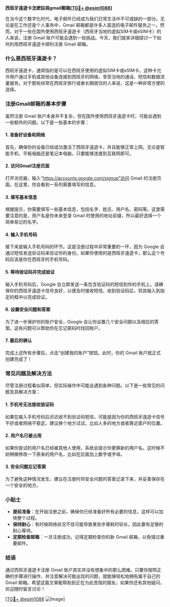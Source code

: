 **西班牙遠遊卡怎麽註冊gmail郵箱[[TG💪+ @esim1088](https://t.me/s/esim1088)]**

在当今这个数字化时代，电子邮件已经成为我们日常生活中不可或缺的一部分。无论是在工作还是个人事务中，Gmail 邮箱都是许多人首选的电子邮件服务之一。然而，对于一些在国外使用西班牙遠遊卡（西班牙当地的虚拟SIM卡或eSIM卡）的人来说，注册 Gmail 账户可能会遇到一些挑战。今天，我们就来详细探讨一下如何利用西班牙遠遊卡顺利注册 Gmail 邮箱。

### 什么是西班牙遠遊卡？

西班牙遠遊卡，通常指的是可以在西班牙使用的虚拟SIM卡或eSIM卡。这种卡允许用户通过手机或其他设备连接到西班牙的网络，享受当地的通话、短信和数据流量服务。对于那些经常在西班牙旅行或者长期居住的人来说，这是一种非常方便的选择。

### 注册Gmail邮箱的基本步骤

虽然注册 Gmail 账户本身并不复杂，但在国外使用西班牙遠遊卡时，可能会遇到一些额外的问题。以下是一些基本的步骤：

#### 1. 准备好设备和网络

首先，确保你的设备已经成功激活了西班牙遠遊卡，并且能够正常上网。无论是智能手机、平板电脑还是笔记本电脑，只要能够连接到互联网即可。

#### 2. 访问Gmail注册页面

打开浏览器，输入“https://accounts.google.com/signup”访问 Gmail 的注册页面。在这里，你会看到一系列需要填写的信息。

#### 3. 填写基本信息

根据提示，你需要填写一些基本信息，包括名字、姓氏、用户名、密码等。这里需要注意的是，用户名是你未来登录 Gmail 时使用的地址前缀，所以最好选择一个简单易记的名字。

#### 4. 输入手机号码

接下来是输入手机号码的环节。这是注册过程中非常重要的一环，因为 Google 会通过短信发送验证码来验证你的身份。如果你使用的是西班牙遠遊卡，那么这个号码应该是你在西班牙的手机号码。

#### 5. 等待验证码并完成验证

输入手机号码后，Google 会立即发送一条包含验证码的短信到你的手机上。请确保你的西班牙遠遊卡信号良好，以便及时接收短信。收到验证码后，将其输入到指定的框中以完成验证。

#### 6. 设置安全问题和答案

为了进一步保护你的账户安全，Google 会让你设置几个安全问题以及相应的答案。这些问题可以帮助你在忘记密码时找回账户。

#### 7. 最后的确认

完成上述所有步骤后，点击“创建我的账户”按钮。此时，你的 Gmail 账户就正式创建完成了！

### 常见问题及解决方法

尽管注册过程看似简单，但实际操作中可能会遇到各种问题。以下是一些常见的问题及其解决方案：

#### 1. 手机号无法接收验证码

如果在输入手机号码后迟迟收不到验证码短信，可能是因为你的西班牙遠遊卡信号不好或者网络不稳定。建议换个地方试试，比如人多的地方或者靠近窗户的位置。

#### 2. 用户名已被占用

如果你尝试的用户名已经被其他人使用，系统会提示你更换新的用户名。这时候不妨稍微修改一下原来的用户名，比如在后面加上数字或字母。

#### 3. 安全问题忘记答案

为了避免这种情况发生，建议在注册时将安全问题的答案记录下来，并妥善保存在一个安全的地方。

### 小贴士

- **提前准备**：在开始注册之前，确保你已经准备好所有必要的信息，这样可以加快整个过程。
- **保持耐心**：有时候网络状况不佳可能导致某些步骤耗时较长，因此要有足够的耐心等待。
- **定期检查邮箱**：一旦注册成功，记得定期检查你的新 Gmail 邮箱，以免错过重要邮件。

### 结语

通过西班牙遠遊卡注册 Gmail 账户其实并没有想象中的那么困难。只要你按照正确的步骤进行操作，并注意解决可能出现的问题，就能够轻松地拥有属于自己的 Gmail 邮箱。希望这篇文章能帮助到正在为此苦恼的朋友。如果你还有其他疑问，欢迎随时留言讨论！

[[TG💪+ @esim1088](https://t.me/s/esim1088) ![Image](https://i.postimg.cc/4NQfJmqS/Snipaste-2025-05-13-00-14-12.png)]